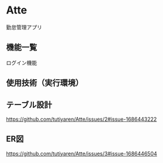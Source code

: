 # Atte
勤怠管理アプリ

## 機能一覧
ログイン機能

## 使用技術（実行環境）


## テーブル設計
https://github.com/tutiyaren/Atte/issues/2#issue-1686443222

## ER図
https://github.com/tutiyaren/Atte/issues/3#issue-1686446504

